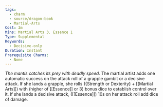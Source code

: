 ```yaml
---
tags:
  - charm
  - source/dragon-book
  - Martial-Arts
Cost: 3m
Mins: Martial Arts 3, Essence 1
Type: Supplemental
Keywords:
  - Decisive-only
Duration: Instant
Prerequisite Charms:
  - None
---
```

*The mantis catches its prey with deadly speed.*
The martial artist adds one automatic success on the attack roll of a grapple gambit or a decisive attack. If she lands a grapple, she rolls ({Strength or Dexterity} + [[Martial Arts]]) with (higher of [[Essence]] or 3) bonus dice to establish control over it. If she lands a decisive attack, ([[Essence]]) 10s on her attack roll add dice of damage.